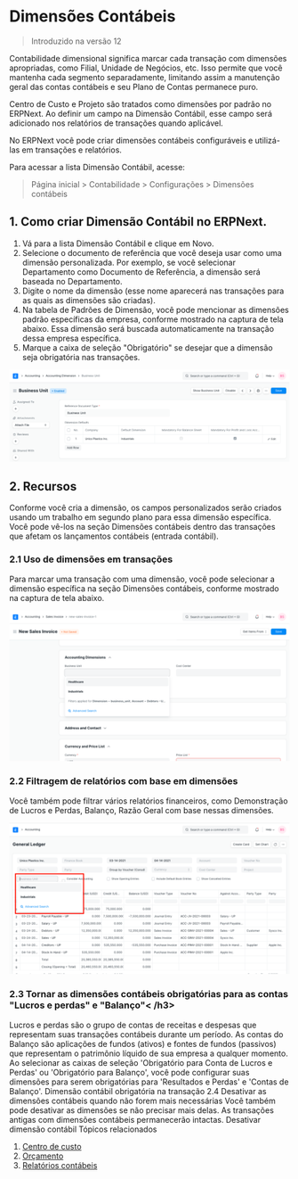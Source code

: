 # Dimensões Contábeis



> 
> Introduzido na versão 12
> 
> 
> 


Contabilidade dimensional significa marcar cada transação com dimensões apropriadas, como Filial, Unidade de Negócios, etc. Isso permite que você mantenha cada segmento separadamente, limitando assim a manutenção geral das contas contábeis e seu Plano de Contas permanece puro.


Centro de Custo e Projeto são tratados como dimensões por padrão no ERPNext. Ao definir um campo na Dimensão Contábil, esse campo será adicionado nos relatórios de transações quando aplicável.


No ERPNext você pode criar dimensões contábeis configuráveis ​​e utilizá-las em transações e relatórios.


Para acessar a lista Dimensão Contábil, acesse:



> 
> Página inicial > Contabilidade > Configurações > Dimensões contábeis
> 
> 
> 


## 1. Como criar Dimensão Contábil no ERPNext.


1. Vá para a lista Dimensão Contábil e clique em Novo.
2. Selecione o documento de referência que você deseja usar como uma dimensão personalizada. Por exemplo, se você selecionar Departamento como Documento de Referência, a dimensão será baseada no Departamento.
3. Digite o nome da dimensão (esse nome aparecerá nas transações para as quais as dimensões são criadas).
4. Na tabela de Padrões de Dimensão, você pode mencionar as dimensões padrão específicas da empresa, conforme mostrado na captura de tela abaixo. Essa dimensão será buscada automaticamente na transação dessa empresa específica.
5. Marque a caixa de seleção "Obrigatório" se desejar que a dimensão seja obrigatória nas transações.


![Criando dimensão contábil](/files/accounting-dimension.png)


## 2. Recursos


Conforme você cria a dimensão, os campos personalizados serão criados usando um trabalho em segundo plano para essa dimensão específica. Você pode vê-los na seção Dimensões contábeis dentro das transações que afetam os lançamentos contábeis (entrada contábil).


### 2.1 Uso de dimensões em transações


Para marcar uma transação com uma dimensão, você pode selecionar a dimensão específica na seção Dimensões contábeis, conforme mostrado na captura de tela abaixo.


![Dimensão contábil na fatura de vendas](/files/accounting-dimension-in-invoice.png)


### 2.2 Filtragem de relatórios com base em dimensões


Você também pode filtrar vários relatórios financeiros, como Demonstração de Lucros e Perdas, Balanço, Razão Geral com base nessas dimensões.


![Dimensão contábil em relatórios](/files/report-dimensions.png)


### 2.3 Tornar as dimensões contábeis obrigatórias para as contas "Lucros e perdas" e "Balanço"< /h3>
Lucros e perdas são o grupo de contas de receitas e despesas que representam suas transações contábeis durante um período.
As contas do Balanço são aplicações de fundos (ativos) e fontes de fundos (passivos) que representam o patrimônio líquido de sua empresa a qualquer momento.
Ao selecionar as caixas de seleção 'Obrigatório para Conta de Lucros e Perdas' ou 'Obrigatório para Balanço', você pode configurar suas dimensões para serem obrigatórias para 'Resultados e Perdas' e 'Contas de Balanço'.
Dimensão contábil obrigatória na transação
2.4 Desativar as dimensões contábeis quando não forem mais necessárias
Você também pode desativar as dimensões se não precisar mais delas. As transações antigas com dimensões contábeis permanecerão intactas.
Desativar dimensão contábil
Tópicos relacionados
1. [Centro de custo](/docs/pt/accounts/cost-center)
2. [Orçamento](/docs/pt/accounts/budgeting)
3. [Relatórios contábeis](/docs/pt/accounts/accounting-reports)

